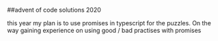 ##advent of code solutions 2020

this year my plan is to use promises in typescript for the puzzles. 
On the way gaining experience on using good / bad practises with promises